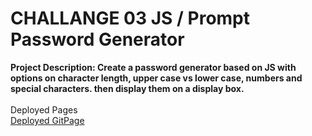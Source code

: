 <h1>CHALLANGE 03 JS / Prompt Password Generator</h1>
<b>Project Description: 
Create a password generator based on JS with options on character length, upper case vs lower case, numbers and special characters. then display them on a display box.</b>
<br><Br>
Deployed Pages<Br>
<a href="https://github.com/DannyAe/ch03-js-password-generator">Deployed GitPage</a>



